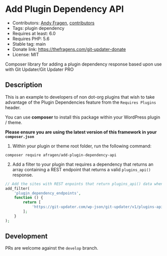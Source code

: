 # Add Plugin Dependency API

* Contributors: [Andy Fragen](https://github.com/afragen), [contributors](https://github.com/afragen/wp-dependency-installer/graphs/contributors)
* Tags: plugin dependency
* Requires at least: 6.0
* Requires PHP: 5.6
* Stable tag: main
* Donate link: <https://thefragens.com/git-updater-donate>
* License: MIT

Composer library for adding a plugin dependency response based upon use with Git Updater/Git Updater PRO

## Description

This is an example to developers of non dot-org plugins that wish to take advantage of the Plugin Dependencies feature from the `Requires Plugins` header.

You can use **composer** to install this package within your WordPress plugin / theme.

**Please ensure you are using the latest version of this framework in your `composer.json`**

1. Within your plugin or theme root folder, run the following command:

```shell
composer require afragen/add-plugin-dependency-api
```

2. Add a filter to your plugin that requires a dependency that returns an array containing a REST endpoint that returns a valid `plugins_api()` response.

```php
// Add the sites with REST enpoints that return plugins_api() data when passed `slug` query arg.
add_filter(
	'plugin_dependency_endpoints',
	function () {
		return [
			'https://git-updater.com/wp-json/git-updater/v1/plugins-api/',
		];
	}
);
```

## Development

PRs are welcome against the `develop` branch.
